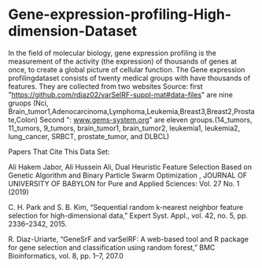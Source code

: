# Gene-expression-profiling-High-dimension-Dataset
In the field of molecular biology, gene expression profiling is the measurement of the activity (the expression) of thousands of genes at once, to create a global picture of cellular function. The Gene expression profilingdataset consists of twenty medical groups with have thousands of features. They are collected from two websites
Source:
first "https://github.com/rdiaz02/varSelRF-suppl-mat#data-files"  are nine gruops  (Nci, Brain_tumor1,Adenocarcinoma,Lymphoma,Leukemia,Breast3,Breast2,Prostate,Colon)
Second ": www.gems-system.org" are eleven groups.(14_tumors, 11_tumors, 9_tumors, brain_tumor1, brain_tumor2, leukemia1, leukemia2, lung_cancer, SRBCT, prostate_tumor, and DLBCL) 

Papers That Cite This Data Set:

Ali Hakem Jabor, Ali Hussein Ali, Dual Heuristic Feature Selection Based on Genetic Algorithm and Binary Particle Swarm Optimization , JOURNAL OF UNIVERSITY OF BABYLON for Pure and Applied Sciences: Vol. 27 No. 1 (2019)

C. H. Park and S. B. Kim, “Sequential random k-nearest neighbor feature selection for high-dimensional data,” Expert Syst. Appl., vol. 42, no. 5, pp. 2336–2342, 2015.

R. Diaz-Uriarte, “GeneSrF and varSelRF: A web-based tool and R package for gene selection and classification using random forest,” BMC Bioinformatics, vol. 8, pp. 1–7, 207.0




